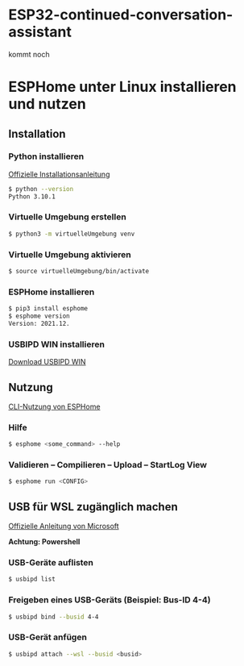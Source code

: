 # ESP32-continued-conversation-assistant

kommt noch

# ESPHome unter Linux installieren und nutzen

## Installation

### Python installieren
[Offizielle Installationsanleitung](https://esphome.io/guides/installing_esphome)

```bash
$ python --version
Python 3.10.1
```

### Virtuelle Umgebung erstellen
```bash
$ python3 -m virtuelleUmgebung venv
```

### Virtuelle Umgebung aktivieren
```bash
$ source virtuelleUmgebung/bin/activate
```

### ESPHome installieren
```bash
$ pip3 install esphome
$ esphome version
Version: 2021.12.
```

### USBIPD WIN installieren
[Download USBIPD WIN](https://github.com/dorssel/usbipd-win/releases)

## Nutzung
[CLI-Nutzung von ESPHome](https://esphome.io/guides/cli.html)

### Hilfe
```bash
$ esphome <some_command> --help
```

### Validieren – Compilieren – Upload – StartLog View
```bash
$ esphome run <CONFIG>
```

## USB für WSL zugänglich machen
[Offizielle Anleitung von Microsoft](https://learn.microsoft.com/de-de/windows/wsl/connect-usb#install-the-usbipd-win-project)

**Achtung: Powershell**

### USB-Geräte auflisten
```bash
$ usbipd list
```

### Freigeben eines USB-Geräts (Beispiel: Bus-ID 4-4)
```bash
$ usbipd bind --busid 4-4
```

### USB-Gerät anfügen
```bash
$ usbipd attach --wsl --busid <busid>